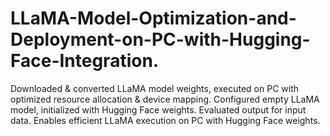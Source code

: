 # LLaMA-Model-Optimization-and-Deployment-on-PC-with-Hugging-Face-Integration.
Downloaded &amp; converted LLaMA model weights, executed on PC with optimized resource allocation &amp; device mapping. Configured empty LLaMA model, initialized with Hugging Face weights. Evaluated output for input data. Enables efficient LLaMA execution on PC with Hugging Face weights.
